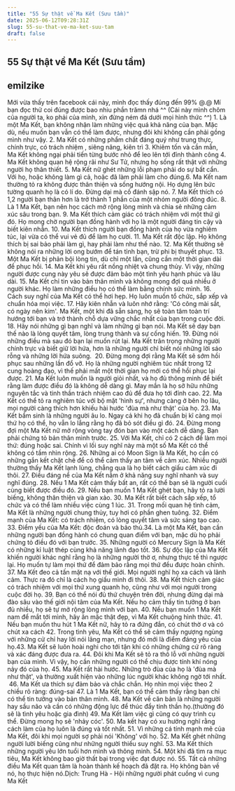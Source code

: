 ```yaml
---
title: "55 Sự thật về Ma Kết (Sưu tầm)"
date: 2025-06-12T09:28:31Z
slug: 55-su-that-ve-ma-ket-suu-tam
draft: false
---
```


## 55 Sự thật về Ma Kết (Sưu tầm)

## emilzike

Mới vừa thấy trên facebook cái này, mình đọc thấy đúng đến 99% @.@
Mí bạn đọc thử coi đúng được bao nhiu phần trămn nhá ^^ 
(Cái này mình chôm của người ta, ko phải của mình, xin đừng ném đá dưới mọi hình thức ^^)
​ 
‎1. Là một Ma Kết, bạn không nhận làm những việc quá khả năng của bạn. Mặc dù, nếu muốn bạn vẫn có thể làm được, nhưng đôi khi không cần phải gồng mình như vậy.​ ​2. Ma Kết có những phẩm chất đáng quý như trung thực, chính trực, có trách nhiệm , siêng năng, kiên trì​ ​3. Khiêm tốn và cần mẫn, Ma Kết không ngại phải tiến từng bước nhỏ để leo lên tới đỉnh thành công​ ​4. Ma Kết không quan hệ rộng rãi như Sư Tử, nhưng họ sống rất thật với những người họ thân thiết.​ ​5. Ma Kết nữ ghét những lỗi phạm phải do sự bất cẩn. Với họ, hoặc không làm gì cả, hoặc đã làm phải làm cho đúng.​ ​6. Ma Kết nam thường tỏ ra không được thân thiện và sống hướng nội. Họ dựng lên bức tường quanh họ là có lí do. Đừng dại mà cố đánh sập nó.​ ​7. Ma Kết thích có 1,2 người bạn thân hơn là trở thành 1 phần của một nhóm người đông đúc.​ ​8. Là 1 Ma Kết, bạn nên học cách mở rộng lòng mình và chia sẻ những cảm xúc sâu trong bạn.​ ​9. Ma Kết thích cảm giác có trách nhiệm với một thứ gì đó. Họ mong chờ người bạn đồng hành với họ là một người đáng tin cậy và biết kiên nhẫn.​ ​10. Ma Kết thích người bạn đồng hành của họ vừa nghiêm túc, lại vừa có thể vui vẻ đủ để làm họ cười.​ ​11. Ma Kết rất độc lập. Họ không thích bị sai bảo phải làm gì, hay phải làm như thế nào.​ ​12. Ma Kết thường sẽ không nói ra những lời ong bướm để tán tỉnh bạn, trừ phi bị thuyết phục.​ ​13. Một Ma Kết bị phản bội lòng tin, dù chỉ một lần, cũng cần một thời gian dài để phục hồi.​ ​14. Ma Kết khi yêu rất nồng nhiệt và chung thủy. Vì vậy, những người được cung này yêu sẽ được đảm bảo một tình yêu hạnh phúc và lâu dài.​ ​15. Ma Kết chỉ tin vào bản thân mình và không mong đợi quá nhiều ở người khác. Họ làm những điều họ có thể làm bằng chính sức mình.​ ​16. Cách suy nghĩ của Ma Kết có thể hơi hẹp. Họ luôn muốn tổ chức, sắp xếp và chuẩn hóa mọi việc.​ ​17. Hãy kiên nhẫn và luôn nhớ rằng: 'Có công mài sắt, có ngày nên kim'. Ma Kết, một khi đã sẵn sàng, họ sẽ toàn tâm toàn trí hướng tới bạn và trở thành chỗ dựa vững chắc nhất của bạn trong cuộc đời.​ ​18. Hãy nói những gì bạn nghĩ và làm những gì bạn nói. Ma Kết sẽ dạy bạn thế nào là lòng quyết tâm, lòng trung thành và sự cống hiến.​ ​19. Đừng nói những điều mà sau đó bạn lại muốn rút lại. Ma Kết trân trọng những người chính trực và biết giữ lời hứa, hơn là những người chỉ biết nói những lời sáo rỗng và những lời hứa suông.​ ​​ ​20. Đừng mong đợi rằng Ma Kết sẽ sớm hồi phục sau những lần đổ vỡ. Họ là những người nghiêm túc nhất trong 12 cung hoàng đạo, vì thế phải mất một thời gian họ mới có thể hồi phục lại được.​ ​21. Ma Kết luôn muốn là người giỏi nhất, và họ đủ thông minh để biết rằng làm được điều đó là không dễ dàng gì. May mắn là họ sở hữu những nguyên tắc và tinh thần trách nhiệm cao đủ để đưa họ tới đỉnh cao.​ ​22. Ma Kết có thể tỏ ra nghiêm túc với bộ mặt 'hình sự', nhưng càng ở bên họ lâu, mọi người càng thích hơn khiếu hài hước 'đùa mà như thật' của họ.​ ​23. Ma Kết bẩm sinh là những người âu lo. Ngay cả khi họ đã chuẩn bị kĩ càng mọi thứ họ có thể, họ vẫn lo lắng rằng họ đã bỏ sót điều gì đó.​ ​24. Đừng mong đợi một Ma Kết nữ mở rộng vòng tay đón bạn vào một cách dễ dàng. Bạn phải chứng tỏ bản thân mình trước.​ ​25. Với Ma Kết, chỉ có 2 cách để làm mọi thứ: đúng hoặc sai. Chính vì lối suy nghĩ này mà một số Ma Kết có thể không có tầm nhìn rộng.​ ​26. Những ai có Moon Sign là Ma Kết, họ cần có những gắn kết chặt chẽ để có thể cảm thấy an tâm về cảm xúc. Nhiều người thường thấy Ma Kết lạnh lùng, chẳng qua là họ biết cách giấu cảm xúc đi thôi.​ ​27. Điều đáng nể của Ma Kết nằm ở khả năng suy nghĩ nhanh và suy nghĩ đúng.​ ​28. Nếu 1 Ma Kết cảm thấy bất an, rất có thể bạn sẽ là người cuối cùng biết được điều đó.​ ​29. Nếu bạn muốn 1 Ma Kết ghét bạn, hãy tỏ ra lười biếng, không thân thiện và gian xảo.​ ​30. Ma Kết rất biết cách sắp xếp, tổ chức và có thể làm nhiều việc cùng 1 lúc.​ ​31. Trong mối quan hệ tình cảm, Ma Kết là những người chung thủy, tuy hơi có phần ghen tuông.​ ​32. Điểm mạnh của Ma Kết: có trách nhiệm, có lòng quyết tâm và sức sáng tạo cao.​ ​33. Điểm yếu của Ma Kết: độc đoán và bảo thủ.​ ​34. Là một Ma Kết, bạn cần những người bạn đồng hành có chung quan điểm với bạn, mặc dù họ phải chứng tỏ điều đó với bạn trước.​ ​35. Những người có Mercury Sign là Ma Kết có những kỉ luật thép cùng khả năng lãnh đạo tốt.​ ​36. Sự độc lập của Ma Kết khiến người khác nghĩ rằng họ là những người thờ ơ, nhưng thực tế thì ngược lại. Họ muốn tự làm mọi thứ để đảm bảo rằng mọi thứ đều được hoàn chỉnh.​ ​37. Ma Kết đeo cả tấn mặt nạ với thế giới. Mọi người nghĩ họ xa cách và lãnh cảm. Thực ra đó chỉ là cách họ giấu mình đi thôi.​ ​38. Ma Kết thích cảm giác có trách nhiệm với mọi thứ xung quanh họ, cũng như với mọi người trong cuộc đời họ.​ ​39. Bạn có thể nói đủ thứ chuyện trên đời, nhưng đừng dại mà đào sâu vào thế giới nội tâm của Ma Kết. Nếu họ cảm thấy tin tưởng ở bạn đủ nhiều, họ sẽ tự mở rộng lòng mình với bạn.​ ​40. Nếu bạn muốn 1 Ma Kết nam để mắt tới mình, hãy ăn mặc thật đẹp, vì Ma Kết chuộng hình thức.​ ​41. Nếu bạn muốn thu hút 1 Ma Kết nữ, hãy tỏ ra đứng đắn, có chút thờ ơ và có chút xa cách​ ​42. Trong tình yêu, Ma Kết có thể sẽ cảm thấy ngượng ngùng với những cử chỉ hay lời nói lãng mạn, nhưng đó mới là điểm đáng yêu của họ.​ ​43. Ma Kết sẽ luôn hoài nghi cho tới tận khi có những chứng cứ rõ ràng và xác đáng được đưa ra.​ ​44. Đôi khi Ma Kết sẽ tỏ ra thô lỗ với những người bạn của mình. Vì vậy, họ cần những người có thể chịu được tính khí nóng nảy đó của họ.​ ​45. Ma Kết rất hài hước. Những trò đùa của họ là 'đùa mà như thật', và thường xuất hiện vào những lúc người khác không ngờ tới nhất.​ ​​ ​46. Ma Kết ưa thích sự đảm bảo và chắc chắn. Họ nhìn mọi việc theo 2 chiều rõ ràng: đúng-sai​ ​47. Là 1 Ma Kết, bạn có thể cảm thấy rằng bạn chỉ có thể tin tưởng vào bản thân mình.​ ​48. Ma Kết về căn bản là những người hay sầu não và cần có những động lực để thúc đẩy tinh thần họ.(thường đó sẽ là tình yêu hoặc gia đình)​ ​49. Ma Kết làm việc gì cũng có quy trình cụ thể. Đừng mong họ sẽ 'nhảy cóc'.​ ​50. Ma kết hay có xu hướng nghĩ rằng cách làm của họ luôn là đúng và tốt nhất.​ ​51. Vì những cá tính mạnh mẽ của Ma Kết, đôi khi mọi người sợ phải nói 'Không' với họ.​ ​52. Ma Kết ghét những người lười biếng cũng như những người thiếu suy nghĩ.​ ​53. Ma Kết thích những người yêu lớn tuổi hơn mình và thông minh.​ ​54. Một khi đã tìm ra mục tiêu, Ma Kết không bao giờ thất bại trong việc đạt được nó.​ ​55. Tất cả những điều Ma Kết quan tâm là hoàn thành kế hoạch đã đặt ra. Họ không bàn về nó, họ thực hiện nó.​ ​Dịch: Trung Hà - Hội những người phát cuồng vì cung Ma Kết​